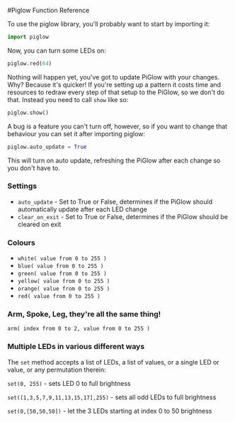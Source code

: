 #Piglow Function Reference

To use the piglow library, you'll probably want to start by importing it:

```python
import piglow
```

Now, you can turn some LEDs on:

```python
piglow.red(64)
```

Nothing will happen yet, you've got to update PiGlow with your changes. Why? Because it's quicker! If you're setting up a pattern it costs time and resources to redraw every step of that setup to the PiGlow, so we don't do that. Instead you need to call `show` like so:

```python
piglow.show()
```

A bug is a feature you can't turn off, however, so if you want to change that behaviour you can set it after importing piglow:

```python
piglow.auto_update = True
```

This will turn on auto update, refreshing the PiGlow after each change so you don't have to.

### Settings
* `auto_update` - Set to True or False, determines if the PiGlow should automatically update after each LED change
* `clear_on_exit` - Set to True or False, determines if the PiGlow should be cleared on exit

### Colours
* `white( value from 0 to 255 )`
* `blue( value from 0 to 255 )`
* `green( value from 0 to 255 )`
* `yellow( value from 0 to 255 )`
* `orange( value from 0 to 255 )`
* `red( value from 0 to 255 )`

### Arm, Spoke, Leg, they're all the same thing!

`arm( index from 0 to 2, value from 0 to 255 )`

### Multiple LEDs in various different ways

The `set` method accepts a list of LEDs, a list of values, or a single LED or value, or any permutation therein:

`set(0, 255)` - sets LED 0 to full brightness

`set([1,3,5,7,9,11,13,15,17],255)` - sets all odd LEDs to full brightness

`set(0,[50,50,50])` - let the 3 LEDs starting at index 0 to 50 brightness
